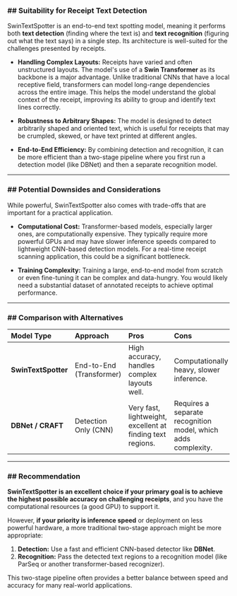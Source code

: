 ### ## Suitability for Receipt Text Detection

SwinTextSpotter is an end-to-end text spotting model, meaning it performs both **text detection** (finding where the text is) and **text recognition** (figuring out what the text says) in a single step. Its architecture is well-suited for the challenges presented by receipts.

* **Handling Complex Layouts:** Receipts have varied and often unstructured layouts. The model's use of a **Swin Transformer** as its backbone is a major advantage. Unlike traditional CNNs that have a local receptive field, transformers can model long-range dependencies across the entire image. This helps the model understand the global context of the receipt, improving its ability to group and identify text lines correctly.

* **Robustness to Arbitrary Shapes:** The model is designed to detect arbitrarily shaped and oriented text, which is useful for receipts that may be crumpled, skewed, or have text printed at different angles.

* **End-to-End Efficiency:** By combining detection and recognition, it can be more efficient than a two-stage pipeline where you first run a detection model (like DBNet) and then a separate recognition model.



---

### ## Potential Downsides and Considerations

While powerful, SwinTextSpotter also comes with trade-offs that are important for a practical application.

* **Computational Cost:** Transformer-based models, especially larger ones, are computationally expensive. They typically require more powerful GPUs and may have slower inference speeds compared to lightweight CNN-based detection models. For a real-time receipt scanning application, this could be a significant bottleneck.

* **Training Complexity:** Training a large, end-to-end model from scratch or even fine-tuning it can be complex and data-hungry. You would likely need a substantial dataset of annotated receipts to achieve optimal performance.

---

### ## Comparison with Alternatives

| Model Type | Approach | Pros | Cons |
| :--- | :--- | :--- | :--- |
| **SwinTextSpotter** | End-to-End (Transformer) | High accuracy, handles complex layouts well. | Computationally heavy, slower inference. |
| **DBNet / CRAFT** | Detection Only (CNN) | Very fast, lightweight, excellent at finding text regions. | Requires a separate recognition model, which adds complexity. |

---

### ## Recommendation

**SwinTextSpotter is an excellent choice if your primary goal is to achieve the highest possible accuracy on challenging receipts**, and you have the computational resources (a good GPU) to support it.

However, **if your priority is inference speed** or deployment on less powerful hardware, a more traditional two-stage approach might be more appropriate:
1.  **Detection:** Use a fast and efficient CNN-based detector like **DBNet**.
2.  **Recognition:** Pass the detected text regions to a recognition model (like ParSeq or another transformer-based recognizer).

This two-stage pipeline often provides a better balance between speed and accuracy for many real-world applications.
